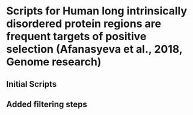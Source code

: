 # Scripts for Human long intrinsically disordered protein regions are frequent targets of positive selection (Afanasyeva et al., 2018, Genome research)

## Initial Scripts 




## Added filtering steps
